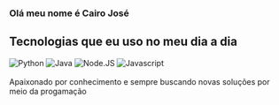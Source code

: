 ### Olá meu nome é Cairo José


## Tecnologias que eu uso no meu dia a dia

<div>
    <img aling="center" alt="Python" src="https://img.shields.io/badge/Python-14354C?style=for-the-badge&logo=python&logoColor=white"/>
    <img aling="center" alt="Java" src="https://img.shields.io/badge/Java-ED8B00?style=for-the-badge&logo=openjdk&logoColor=white"/>
    <img aling="center" alt="Node.JS" src="https://img.shields.io/badge/Node.js-43853D?style=for-the-badge&logo=node.js&logoColor=white"/>
    <img aling="center" alt="Javascript" src="https://img.shields.io/badge/JavaScript-F7DF1E?style=for-the-badge&logo=javascript&logoColor=black"/>
</div><br>
Apaixonado por conhecimento e sempre buscando novas soluções por meio da progamação
